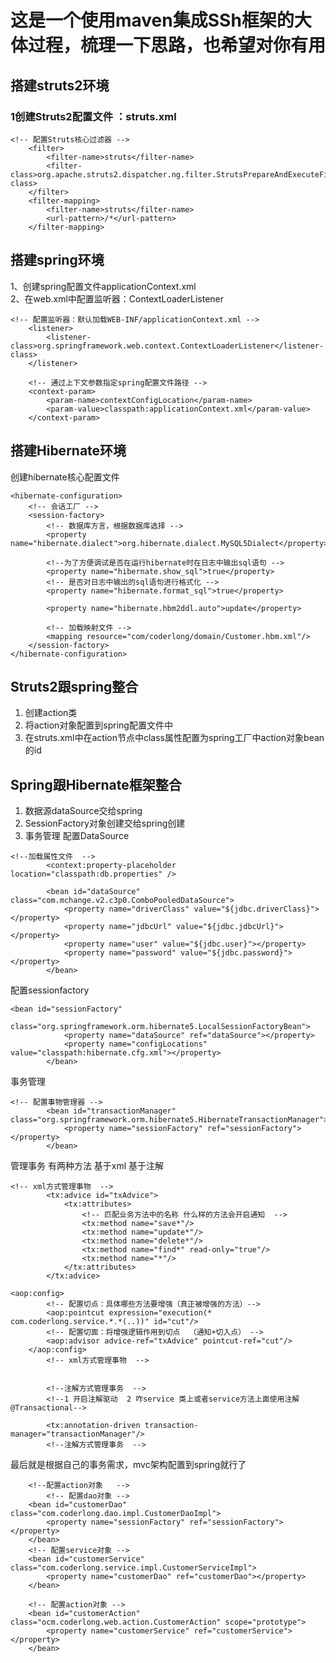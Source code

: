 # 这是一个使用maven集成SSh框架的大体过程，梳理一下思路，也希望对你有用

## 搭建struts2环境
### 1创建Struts2配置文件 ：struts.xml
```
<!-- 配置Struts核心过滤器 -->
	<filter>
		<filter-name>struts</filter-name>
		<filter-class>org.apache.struts2.dispatcher.ng.filter.StrutsPrepareAndExecuteFilter</filter-class>
	</filter>
	<filter-mapping>
		<filter-name>struts</filter-name>
		<url-pattern>/*</url-pattern>
	</filter-mapping>
```
## 搭建spring环境
1、创建spring配置文件applicationContext.xml  
2、在web.xml中配置监听器：ContextLoaderListener  
```
<!-- 配置监听器：默认加载WEB-INF/applicationContext.xml -->
	<listener>
		<listener-class>org.springframework.web.context.ContextLoaderListener</listener-class>
	</listener>
	
	<!-- 通过上下文参数指定spring配置文件路径 -->
	<context-param>
		<param-name>contextConfigLocation</param-name>
		<param-value>classpath:applicationContext.xml</param-value>
	</context-param>
```
## 搭建Hibernate环境
创建hibernate核心配置文件
```
<hibernate-configuration>
	<!-- 会话工厂 -->
	<session-factory>
		<!-- 数据库方言，根据数据库选择 -->
	    <property name="hibernate.dialect">org.hibernate.dialect.MySQL5Dialect</property>

		<!--为了方便调试是否在运行hibernate时在日志中输出sql语句 -->
		<property name="hibernate.show_sql">true</property>
		<!-- 是否对日志中输出的sql语句进行格式化 -->
		<property name="hibernate.format_sql">true</property>
	
		<property name="hibernate.hbm2ddl.auto">update</property>
		
		<!-- 加载映射文件 -->
		<mapping resource="com/coderlong/domain/Customer.hbm.xml"/>
	</session-factory>
</hibernate-configuration>
```
## Struts2跟spring整合
1. 创建action类
2. 将action对象配置到spring配置文件中
3. 在struts.xml中在action节点中class属性配置为spring工厂中action对象bean的id
## Spring跟Hibernate框架整合
1. 数据源dataSource交给spring
2. SessionFactory对象创建交给spring创建
3. 事务管理
配置DataSource
```
<!--加载属性文件  -->	
		<context:property-placeholder location="classpath:db.properties" />

		<bean id="dataSource" class="com.mchange.v2.c3p0.ComboPooledDataSource">
			<property name="driverClass" value="${jdbc.driverClass}"></property>
			<property name="jdbcUrl" value="${jdbc.jdbcUrl}"></property>
			<property name="user" value="${jdbc.user}"></property>
			<property name="password" value="${jdbc.password}"></property>
		</bean>
```
配置sessionfactory
```
<bean id="sessionFactory"
			class="org.springframework.orm.hibernate5.LocalSessionFactoryBean">
			<property name="dataSource" ref="dataSource"></property>
			<property name="configLocations" value="classpath:hibernate.cfg.xml"></property>
		</bean>
```
事务管理
```
<!-- 配置事物管理器 -->
		<bean id="transactionManager" class="org.springframework.orm.hibernate5.HibernateTransactionManager">
			<property name="sessionFactory" ref="sessionFactory"></property>
		</bean>
```
管理事务 有两种方法 基于xml 基于注解
```
<!-- xml方式管理事物  -->
		<tx:advice id="txAdvice">
			<tx:attributes>
				<!-- 匹配业务方法中的名称 什么样的方法会开启通知  -->		
				<tx:method name="save*"/>
				<tx:method name="update*"/>
				<tx:method name="delete*"/>
				<tx:method name="find*" read-only="true"/>
				<tx:method name="*"/>
			</tx:attributes>
		</tx:advice>
```
```
<aop:config>
		<!-- 配置切点：具体哪些方法要增强（真正被增强的方法）-->
		<aop:pointcut expression="execution(* com.coderlong.service.*.*(..))" id="cut"/>
		<!-- 配置切面：将增强逻辑作用到切点  （通知+切入点） -->
		<aop:advisor advice-ref="txAdvice" pointcut-ref="cut"/>
	</aop:config>
		<!-- xml方式管理事物  -->
		
		
		<!--注解方式管理事务  -->
		<!--1 开启注解驱动  2 咋service 类上或者service方法上面使用注解 @Transactional-->
		
		<tx:annotation-driven transaction-manager="transactionManager"/>
		<!--注解方式管理事务  -->
```
最后就是根据自己的事务需求，mvc架构配置到spring就行了 
```
	<!--配置action对象   -->
		<!-- 配置dao对象 -->
	<bean id="customerDao" class="com.coderlong.dao.impl.CustomerDaoImpl">
		<property name="sessionFactory" ref="sessionFactory"></property>
	</bean>
	<!-- 配置service对象 -->
	<bean id="customerService" class="com.coderlong.service.impl.CustomerServiceImpl">
		<property name="customerDao" ref="customerDao"></property>
	</bean>
	
	<!-- 配置action对象 -->
	<bean id="customerAction" class="ocm.coderlong.web.action.CustomerAction" scope="prototype">
		<property name="customerService" ref="customerService"></property>
	</bean>
		
```











